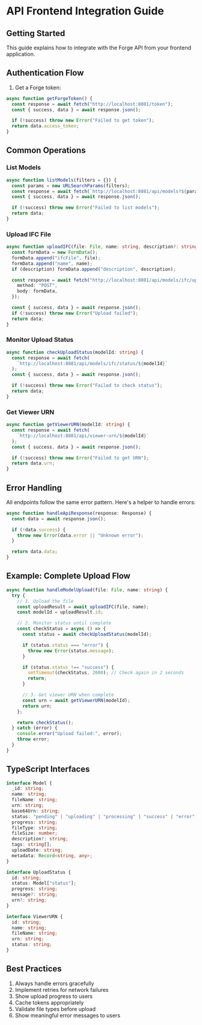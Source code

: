 # API Frontend Integration Guide

## Getting Started

This guide explains how to integrate with the Forge API from your frontend application.

## Authentication Flow

1. Get a Forge token:

```typescript
async function getForgeToken() {
  const response = await fetch("http://localhost:8081/token");
  const { success, data } = await response.json();

  if (!success) throw new Error("Failed to get token");
  return data.access_token;
}
```

## Common Operations

### List Models

```typescript
async function listModels(filters = {}) {
  const params = new URLSearchParams(filters);
  const response = await fetch(`http://localhost:8081/api/models?${params}`);
  const { success, data } = await response.json();

  if (!success) throw new Error("Failed to list models");
  return data;
}
```

### Upload IFC File

```typescript
async function uploadIFC(file: File, name: string, description?: string) {
  const formData = new FormData();
  formData.append("ifcFile", file);
  formData.append("name", name);
  if (description) formData.append("description", description);

  const response = await fetch("http://localhost:8081/api/models/ifc/upload", {
    method: "POST",
    body: formData,
  });

  const { success, data } = await response.json();
  if (!success) throw new Error("Upload failed");
  return data;
}
```

### Monitor Upload Status

```typescript
async function checkUploadStatus(modelId: string) {
  const response = await fetch(
    `http://localhost:8081/api/models/ifc/status/${modelId}`
  );
  const { success, data } = await response.json();

  if (!success) throw new Error("Failed to check status");
  return data;
}
```

### Get Viewer URN

```typescript
async function getViewerURN(modelId: string) {
  const response = await fetch(
    `http://localhost:8081/api/viewer-urn/${modelId}`
  );
  const { success, data } = await response.json();

  if (!success) throw new Error("Failed to get URN");
  return data.urn;
}
```

## Error Handling

All endpoints follow the same error pattern. Here's a helper to handle errors:

```typescript
async function handleApiResponse(response: Response) {
  const data = await response.json();

  if (!data.success) {
    throw new Error(data.error || "Unknown error");
  }

  return data.data;
}
```

## Example: Complete Upload Flow

```typescript
async function handleModelUpload(file: File, name: string) {
  try {
    // 1. Upload the file
    const uploadResult = await uploadIFC(file, name);
    const modelId = uploadResult.id;

    // 2. Monitor status until complete
    const checkStatus = async () => {
      const status = await checkUploadStatus(modelId);

      if (status.status === "error") {
        throw new Error(status.message);
      }

      if (status.status !== "success") {
        setTimeout(checkStatus, 2000); // Check again in 2 seconds
        return;
      }

      // 3. Get viewer URN when complete
      const urn = await getViewerURN(modelId);
      return urn;
    };

    return checkStatus();
  } catch (error) {
    console.error("Upload failed:", error);
    throw error;
  }
}
```

## TypeScript Interfaces

```typescript
interface Model {
  _id: string;
  name: string;
  fileName: string;
  urn: string;
  base64Urn: string;
  status: "pending" | "uploading" | "processing" | "success" | "error";
  progress: string;
  fileType: string;
  fileSize: number;
  description?: string;
  tags: string[];
  uploadDate: string;
  metadata: Record<string, any>;
}

interface UploadStatus {
  id: string;
  status: Model["status"];
  progress: string;
  message?: string;
  urn?: string;
}

interface ViewerURN {
  id: string;
  name: string;
  fileName: string;
  urn: string;
  status: string;
}
```

## Best Practices

1. Always handle errors gracefully
2. Implement retries for network failures
3. Show upload progress to users
4. Cache tokens appropriately
5. Validate file types before upload
6. Show meaningful error messages to users
